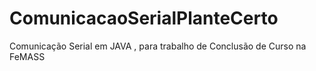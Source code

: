 # ComunicacaoSerialPlanteCerto
Comunicação Serial em JAVA , para trabalho de Conclusão de Curso na FeMASS
